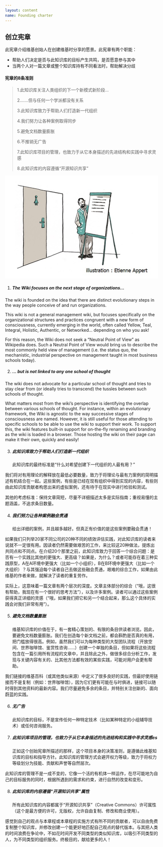 ```yaml
---
layout: content
name: Founding charter
---
```

## 创立宪章

此宪章介绍维基创始人在创建维基时分享的愿景。此宪章有两个职能：

* 帮助人们决定是否与此知识库的目标产生共鸣，是否愿意参与其中
* 当两个人对一篇文章或整个知识库持有不同看法时，帮助解决分歧

#### 宪章的8条准则

> 1.此知识库关注人类组织的下一个新模式新阶段…
>
> 2.……但与任何一个学派都没有关系
>
> 3.此知识库致力于帮助人们打造新一代组织
>
> 4.我们努力让各种案例取得同步
>
> 5.避免文档数量膨胀
>
> 6.不推销无广告
>
> 7.此知识库项目的管理，也致力于从它本身描述的先进结构和实践中寻求灵感
>
> 8.此知识库的内容遵循“开源知识共享”

![](/media/3_025-founding-charter.jpg)

1. ##### The Wiki focuses on the next stage of organizations…

The wiki is founded on the idea that there are distinct evolutionary steps in the way people conceive of and run organizations.

This wiki is not a general management wiki, but focuses specifically on the organizational structures and practices congruent with a new form of consciousness, currently emerging in the world, often called Yellow, Teal, Integral, Holistic, Authentic, or Networked… depending on who you ask!

For this reason, the Wiki does not seek a “Neutral Point of View” as Wikipedia does. Such a Neutral Point of View would bring us to describe the most commonly held view of management (i.e. the status quo, the mechanistic, industrial perspective on management taught in most business schools today).

2. ##### … but is not linked to any one school of thought

The wiki does not advocate for a particular school of thought and tries to stay clear from (or ideally tries to transcend) the tussles between such schools of thought.

What matters most from the wiki’s perspective is identifying the overlap between various schools of thought. For instance, within an evolutionary framework, the Wiki is agnostic to the way successive stages of consciousness are named. However, it is still useful for those attending to specific schools to be able to use the wiki to support their work. To support this, the wiki features built-in support for on-the-fly renaming and branding as the wiki is loaded in a browser. Those hosting the wiki on their page can make it their own, quickly and easily!

3. ##### 此知识库致力于帮助人们打造新一代组织

   此知识库的最终标准是“什么对希望创建下一代组织的人最有用？”

我们将对有用理论的解释放在最低必要数量，致力于将理论与最有力案例的简明描述有机结合在一起。这些案例，有些是已经在现有组织中得到实现的内容，有些则由此知识库贡献者构思出来的虚拟案例，还有待于在现实中进行检验和测试。

其他的考虑标准：保持文章简短，尽量不详细描述太多是实际指南；重视易懂的主题涵盖，不追求条目数量。

4. ##### 我们努力让各种案例融会贯通

   给出详细的案例，并且越多越好。但真正有价值的是这些案例要融会贯通！

如果我们只列举20家不同公司的20种不同的绩效评估实践，对此知识库的读者来说就不一定很有用。因读者仍然需要做艰苦的工作，来比较这20种做法，提炼出共同点和不同点。在介绍20个那里之前，此知识库致力于回答一个综合问题：是否有一个实践比其他的更强大、更高级？如果是，为什么？或者可能存在着三种实践原型，A在A环境中更强大（比如一个小组织），B在B环境中更强大（比如一个大组织）？与其强迫每个读者自己去做这些融会贯通，艰难的综合工作，如果由此维基的作者来做，就解决了读者的重复劳作。

实际上，这意味着一篇文章有两个层次的深度。文章主体部分的综合（“哦，这很有帮助，我现在有一个很好的思考方法”），以及许多案例。读者可以通过这些案例获得真正详细的灵感（“哦，如果我们把它和另一个结合起来，那么这个具体的实践会对我们非常有用”）。

5. ##### 避免文档数量膨胀

   维基知识库的价值在于，有一套精心策划的、有限的条目供读者浏览。因此，要避免文档数量膨胀。我们在创造每个新文档之前，都会斟酌是否真的有用，把门槛放得很高。例如，虽然我们可以为每种类型的大型团队流程（开放空间、世界咖啡馆、鉴赏性咨询……）创建一个单独的条目，但如果将这些流程包含在一篇引用所有流程的文章中，并且除此之外，做很多综合分析工作，发现与关键内容有关的、比其他方法都有效的某些实践，可能对用户会更有帮助。

我们链接的维基百科（或其他类似来源）中定义了很多良好的实践，但最好使用链接而不是复制（例如：世界咖啡馆），因为它们更有可能在与时俱进，链接可以随时得到其他资料的最新内容。我们尽量避免多余的条目，并特别关注创新的、面向蔚蓝的实践。

6. ##### 无广告

   此知识库的目标，不是宣传任何一种特定技术（比如某种特定的小组辅导技术）或任何咨询服务。


7. ##### 此知识库项目的管理，也致力于从它本身描述的先进结构和实践中寻求灵感es

   正如这个创始宪章所描述的那样，这个项目本身的决策准则，是遵循此维基知识库的目标和指导方针。此知识库的管理方式会避开权力等级，致力于将权力等级划分为技能、贡献和声誉等自然层次。

此知识库的管理不是一成不变的，它像一个活的有机体一样运作，在尽可能地为自己的目标服务的同时，根据所遇到的需求和约束，进行自然的改变和变形。

8. ##### 此知识库的内容遵循“开源知识共享”属性

   所有此知识库的内容都属于“开源知识共享”（Creative Commons）许可属性（这个是最方便的许可，无版权，允许自由复制、修改和商业使用）。

感觉到自己的观点与本章程或本章程的实施方式有所不同的贡献者，可以自由免费复制整个知识库，并修改创建一个能更好地匹配自己观点的替代版本。与其把人类的时间浪费在争论中，不如花时间开发不同类型的类似知识库，以吸引不同类型的人，为不同类型的组织服务。终极目的，献给更多的人！